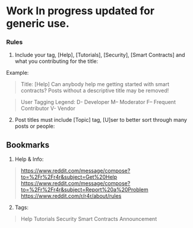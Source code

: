 # Work In progress updated for generic use.
### Rules
1. Include your tag, [Help], [Tutorials], [Security], [Smart Contracts] and what you contributing for the title:

Example:
> Title: [Help] Can anybody help me getting started with smart contracts?
> Posts without a descriptive title may be removed!

>    User Tagging Legend:
>    D- Developer
>    M– Moderator
>    F– Frequent Contributor
>    V- Vendor

2. Post titles must include [Topic] tag, [U]ser to better sort through many posts or people:

## Bookmarks
1. Help & Info:
> https://www.reddit.com/message/compose?to=%2Fr%2Fr4r&subject=Get%20Help
> https://www.reddit.com/message/compose?to=%2Fr%2Fr4r&subject=Report%20a%20Problem
> https://www.reddit.com/r/r4r/about/rules

2. Tags:
> Help
> Tutorials
> Security
> Smart Contracts
> Announcement


